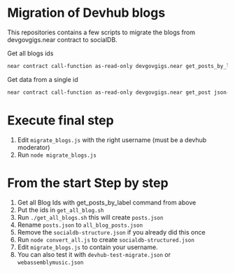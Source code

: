 # Migration of Devhub blogs

This repositories contains a few scripts to migrate the blogs from devgovgigs.near contract to socialDB.




Get all blogs ids
```bash
near contract call-function as-read-only devgovgigs.near get_posts_by_label json-args '{"label": "blog"}' network-config mainnet now
```

Get data from a single id
```bash
near contract call-function as-read-only devgovgigs.near get_post json-args '{"post_id": 1993}' network-config mainnet now
```

# Execute final step


1. Edit `migrate_blogs.js` with the right username (must be a devhub moderator)
2. Run `node migrate_blogs.js`


# From the start Step by step
1. Get all Blog Ids with get_posts_by_label command from above
2. Put the ids in `get_all_blog.sh`
3. Run `./get_all_blogs.sh` this will create `posts.json`
4. Rename `posts.json` to `all_blog_posts.json`
5. Remove the `socialdb-structure.json` if you already did this once
6. Run `node convert_all.js` to create `socialdb-structured.json`
7. Edit `migrate_blogs.js` to contain your username. 
8. You can also test it with `devhub-test-migrate.json` or `webassemblymusic.json`